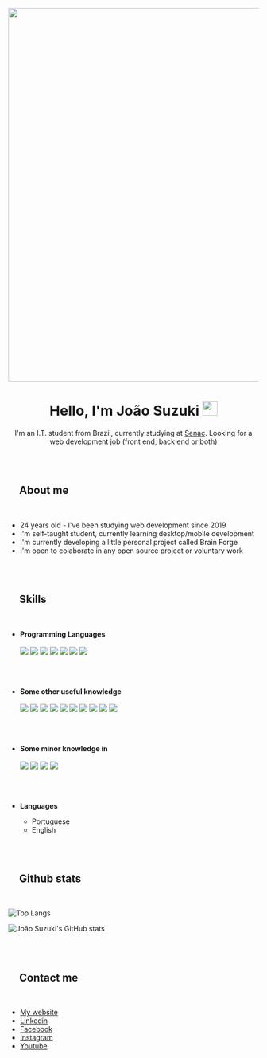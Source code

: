 <p align="center">
    <img src="https://media.giphy.com/media/v1.Y2lkPTc5MGI3NjExZTlkM2I1OTAxNTQ1NzdiODljMjAwNmI4ZjU0ZTgzYWQwZDM0OWQ1ZCZlcD12MV9pbnRlcm5hbF9naWZzX2dpZklkJmN0PXRz/Q87YAYsdptMDJR4r68/giphy.gif" width="750">
</p>

<h1 align="center">
    <b>Hello, I'm João Suzuki</b>
    <span>
        <img src="https://media.giphy.com/media/hvRJCLFzcasrR4ia7z/giphy.gif" width="30">
    </span>
</h1>

<p align="center">
    I'm an I.T. student from Brazil, currently studying at <a href="https://www.sp.senac.br/">Senac</a>. Looking for a web development job (front end, back end or both)
</p>
<br>
<br>

<h2>
    <span><img src="https://media.giphy.com/media/v1.Y2lkPTc5MGI3NjExNGU0YThhYjFmZTU3ODk2NWE2ZDUxMjk4MDg0NGI2NmQ1NThiNTJjYyZlcD12MV9pbnRlcm5hbF9naWZzX2dpZklkJmN0PXM/2DUl6BtXGAx2uyqIas/giphy.gif" width="17"></span>
    <b>About me</b>
</h2>

<br>

<ul>
    <li>24 years old - I've been studying web development since 2019</li>
    <li>I'm self-taught student, currently learning desktop/mobile development</li>
    <li>I'm currently developing a little personal project called Brain Forge</li>
    <li>I'm open to colaborate in any open source project or voluntary work</li>
</ul>

<br>
<br>

<h2>
    <span><img src="https://media.giphy.com/media/v1.Y2lkPTc5MGI3NjExNGU0YThhYjFmZTU3ODk2NWE2ZDUxMjk4MDg0NGI2NmQ1NThiNTJjYyZlcD12MV9pbnRlcm5hbF9naWZzX2dpZklkJmN0PXM/2DUl6BtXGAx2uyqIas/giphy.gif" width="17"></span>
    <b>Skills</b>
</h2>

<br>

<ul>
    <li><b>Programming Languages</b></li>
    <br>
    <img src="https://camo.githubusercontent.com/3df944c2b99f86f1361df72285183e890f11c52d36dfcd3c2844c6823c823fc1/68747470733a2f2f696d672e736869656c64732e696f2f7374617469632f76313f7374796c653d666f722d7468652d6261646765266d6573736167653d507974686f6e26636f6c6f723d333737364142266c6f676f3d507974686f6e266c6f676f436f6c6f723d464646464646266c6162656c3d">
    <img src="https://camo.githubusercontent.com/8b0a7e7038111ad457ea95174b8b3383d4ebdd7c5f0f0fdbb042cdc783521a72/68747470733a2f2f696d672e736869656c64732e696f2f7374617469632f76313f7374796c653d666f722d7468652d6261646765266d6573736167653d432b536861727026636f6c6f723d323339313230266c6f676f3d432b5368617270266c6f676f436f6c6f723d464646464646266c6162656c3d">
    <img src="https://camo.githubusercontent.com/3aaee8bf7885dcf0cea8a5647c4514b7d800b1a730d38bce7dadf6bff883378d/68747470733a2f2f696d672e736869656c64732e696f2f7374617469632f76313f7374796c653d666f722d7468652d6261646765266d6573736167653d4a61766153637269707426636f6c6f723d323232323232266c6f676f3d4a617661536372697074266c6f676f436f6c6f723d463744463145266c6162656c3d">
    <img src="https://camo.githubusercontent.com/d2da7e7ec8424780720101d4853c64dffb81dc69dfdd25a0ce88cdb3848bbc6f/68747470733a2f2f696d672e736869656c64732e696f2f7374617469632f76313f7374796c653d666f722d7468652d6261646765266d6573736167653d48544d4c3526636f6c6f723d453334463236266c6f676f3d48544d4c35266c6f676f436f6c6f723d464646464646266c6162656c3d">
    <img src="https://camo.githubusercontent.com/9fe0ddca8c80fd49703246ca3b9a894ddfdc9c1c80f6ab5de92bbe91471dbab8/68747470733a2f2f696d672e736869656c64732e696f2f7374617469632f76313f7374796c653d666f722d7468652d6261646765266d6573736167653d4353533326636f6c6f723d313537324236266c6f676f3d43535333266c6f676f436f6c6f723d464646464646266c6162656c3d">
    <img src="https://camo.githubusercontent.com/539a184961e9ab46a914b3a57718cd52f9a122ffb33a0bcaaa92484add20ba72/68747470733a2f2f696d672e736869656c64732e696f2f7374617469632f76313f7374796c653d666f722d7468652d6261646765266d6573736167653d4d7953514c26636f6c6f723d343437394131266c6f676f3d4d7953514c266c6f676f436f6c6f723d464646464646266c6162656c3d">
    <img src="https://camo.githubusercontent.com/08fce5ab005e9b770295d3ce978d1e26386596c2f2a19589f165e21030183dcc/68747470733a2f2f696d672e736869656c64732e696f2f7374617469632f76313f7374796c653d666f722d7468652d6261646765266d6573736167653d446a616e676f26636f6c6f723d303932453230266c6f676f3d446a616e676f266c6f676f436f6c6f723d464646464646266c6162656c3d">
</ul>

<br>
<br>

<ul>
    <li><b>Some other useful knowledge</b></li><br>
    <img src="https://camo.githubusercontent.com/42acc7ee3a18313a065e672e0835729edf3361dedb045d6c3cf8821fe30a1c2d/68747470733a2f2f696d672e736869656c64732e696f2f7374617469632f76313f7374796c653d666f722d7468652d6261646765266d6573736167653d47697426636f6c6f723d463035303332266c6f676f3d476974266c6f676f436f6c6f723d464646464646266c6162656c3d">
    <img src="https://camo.githubusercontent.com/cca71357fe98ec5f8cd6ebab9044ad2901f4b64ebda379ac81608ed9f1caa1a0/68747470733a2f2f696d672e736869656c64732e696f2f7374617469632f76313f7374796c653d666f722d7468652d6261646765266d6573736167653d47697448756226636f6c6f723d313831373137266c6f676f3d476974487562266c6f676f436f6c6f723d464646464646266c6162656c3d">
    <img src="https://camo.githubusercontent.com/137ec190ec7cf120cd4184f04474d452f6d475575dfc7fdf79fc1ed51022857c/68747470733a2f2f696d672e736869656c64732e696f2f7374617469632f76313f7374796c653d666f722d7468652d6261646765266d6573736167653d4c696e757826636f6c6f723d323232323232266c6f676f3d4c696e7578266c6f676f436f6c6f723d464343363234266c6162656c3d">
    <img src="https://camo.githubusercontent.com/a0e17e3c41abff3e7abb85b7df8b9fa42794c7df939eb6ed01f970c8677ad7a0/68747470733a2f2f696d672e736869656c64732e696f2f7374617469632f76313f7374796c653d666f722d7468652d6261646765266d6573736167653d4669676d6126636f6c6f723d463234453145266c6f676f3d4669676d61266c6f676f436f6c6f723d464646464646266c6162656c3d">
    <img src="https://camo.githubusercontent.com/e568135c48076049e77541a1f9bef6ee1c9a08bde37c8a6efb7e3cde3410c698/68747470733a2f2f696d672e736869656c64732e696f2f7374617469632f76313f7374796c653d666f722d7468652d6261646765266d6573736167653d43616e766126636f6c6f723d323232323232266c6f676f3d43616e7661266c6f676f436f6c6f723d303043344343266c6162656c3d">
    <img src="https://camo.githubusercontent.com/72753bb7856746c718bbe096723d886f71f2078fbe3e86eaa70d9733a0a4204e/68747470733a2f2f696d672e736869656c64732e696f2f7374617469632f76313f7374796c653d666f722d7468652d6261646765266d6573736167653d56696d26636f6c6f723d303139373333266c6f676f3d56696d266c6f676f436f6c6f723d464646464646266c6162656c3d">
    <img src="https://camo.githubusercontent.com/da23e68967c3cf2d4c4b996f8f43cec1e31e8acc5debff00da314edd01e30c39/68747470733a2f2f696d672e736869656c64732e696f2f7374617469632f76313f7374796c653d666f722d7468652d6261646765266d6573736167653d41646f62652b50686f746f73686f7026636f6c6f723d333141384646266c6f676f3d41646f62652b50686f746f73686f70266c6f676f436f6c6f723d464646464646266c6162656c3d">
    <img src="https://camo.githubusercontent.com/0d0c1eaebc70a9b9aade99554c63af1dbffdcd4167ee1c36cde8d5f9a6b6f472/68747470733a2f2f696d672e736869656c64732e696f2f7374617469632f76313f7374796c653d666f722d7468652d6261646765266d6573736167653d41646f62652b496c6c7573747261746f7226636f6c6f723d323232323232266c6f676f3d41646f62652b496c6c7573747261746f72266c6f676f436f6c6f723d464639413030266c6162656c3d">
    <img src="https://camo.githubusercontent.com/8d0e8bf4a315e73ce23e6d5e3193279d53d066717f7f806d7af7305d9334e7cb/68747470733a2f2f696d672e736869656c64732e696f2f7374617469632f76313f7374796c653d666f722d7468652d6261646765266d6573736167653d426f6f74737472617026636f6c6f723d373935324233266c6f676f3d426f6f747374726170266c6f676f436f6c6f723d464646464646266c6162656c3d">
    <img src="https://camo.githubusercontent.com/606676c5c4a34e0303d058caa770859464873eeb5d7708ba4dadeeb2b1eca147/68747470733a2f2f696d672e736869656c64732e696f2f7374617469632f76313f7374796c653d666f722d7468652d6261646765266d6573736167653d426c656e64657226636f6c6f723d463537393241266c6f676f3d426c656e646572266c6f676f436f6c6f723d464646464646266c6162656c3d">
</ul>

<br>
<br>

<ul>
    <li><b>Some minor knowledge in</b></li><br>
    <img src="https://camo.githubusercontent.com/043cf178670996a77ee676c08ffebc44661909c10e09c07a12a287cab3f8e548/68747470733a2f2f696d672e736869656c64732e696f2f7374617469632f76313f7374796c653d666f722d7468652d6261646765266d6573736167653d50485026636f6c6f723d373737424234266c6f676f3d504850266c6f676f436f6c6f723d464646464646266c6162656c3d">
    <img src="https://camo.githubusercontent.com/0c0b6b2de3e18f26081f31f49402aa8ead3bd6c91861abd9c2313f79aef8d546/68747470733a2f2f696d672e736869656c64732e696f2f7374617469632f76313f7374796c653d666f722d7468652d6261646765266d6573736167653d4b6f746c696e26636f6c6f723d374635324646266c6f676f3d4b6f746c696e266c6f676f436f6c6f723d464646464646266c6162656c3d">
    <img src="https://camo.githubusercontent.com/14eb6ca30f5158687fe952beb72e36f4e5bfa3ddf6431b37aaf04ec231af7619/68747470733a2f2f696d672e736869656c64732e696f2f7374617469632f76313f7374796c653d666f722d7468652d6261646765266d6573736167653d416e64726f69642b53747564696f26636f6c6f723d323232323232266c6f676f3d416e64726f69642b53747564696f266c6f676f436f6c6f723d334444433834266c6162656c3d">
    <img src="https://camo.githubusercontent.com/2943f0d0ea94547e106bc8d4f6208186d826c30ce4526b1d617b3ba5482ec38f/68747470733a2f2f696d672e736869656c64732e696f2f7374617469632f76313f7374796c653d666f722d7468652d6261646765266d6573736167653d576f7264507265737326636f6c6f723d323137353942266c6f676f3d576f72645072657373266c6f676f436f6c6f723d464646464646266c6162656c3d">
</ul>

<br>
<br>

<ul>
    <li><b>Languages</b></li>
    <ul>
        <li>
        Portuguese
        </li>
        <li>
        English
        </li>
    </ul>
</ul>

<br>
<br>

<h2>
    <span><img src="https://media.giphy.com/media/v1.Y2lkPTc5MGI3NjExNGU0YThhYjFmZTU3ODk2NWE2ZDUxMjk4MDg0NGI2NmQ1NThiNTJjYyZlcD12MV9pbnRlcm5hbF9naWZzX2dpZklkJmN0PXM/2DUl6BtXGAx2uyqIas/giphy.gif" width="17"></span>
    <b>Github stats</b>
</h2>

<br>

![Top Langs](https://github-readme-stats.vercel.app/api/top-langs/?username=joaosuzuki98&size_weight=0&count_weight=1&langs_count=8&layout=compact&theme=nord)

![João Suzuki's GitHub stats](https://github-readme-stats.vercel.app/api?username=joaosuzuki98&show_icons=true&theme=nord)

<br>
<br>

<h2>
    <span><img src="https://media.giphy.com/media/v1.Y2lkPTc5MGI3NjExNGU0YThhYjFmZTU3ODk2NWE2ZDUxMjk4MDg0NGI2NmQ1NThiNTJjYyZlcD12MV9pbnRlcm5hbF9naWZzX2dpZklkJmN0PXM/2DUl6BtXGAx2uyqIas/giphy.gif" width="17"></span>
    <b>Contact me</b>
</h2>

<br>

<ul>
    <li><a href="https://joao-suzuki.com/">My website</a></li>
    <li><a href="https://www.linkedin.com/in/jo%C3%A3o-suzuki-6a2b02192/">Linkedin</a></li>
    <li><a href="https://www.facebook.com/joao.benedito.5494">Facebook</a></li>
    <li><a href="https://www.instagram.com/joao.bssuzuki/">Instagram</a></li>
    <li><a href="https://www.youtube.com/channel/UC87vMtdpd09LZ81QdN6CwwQ">Youtube</a></li>
</ul>

